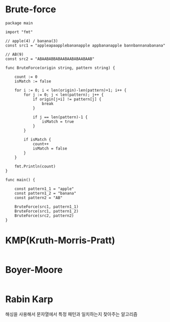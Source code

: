 # Brute-force

```golang
package main

import "fmt"

// apple(4) / banana(3)
const src1 = "appleapaapplebananapple appbananapple bannbannanabanana"

// AB(9)
const src2 = "ABAABABBABAABAABABAABAAB"

func BruteForce(origin string, pattern string) {

	count := 0
	isMatch := false

	for i := 0; i < len(origin)-len(pattern)+1; i++ {
		for j := 0; j < len(pattern); j++ {
			if origin[j+i] != pattern[j] {
				break
			}

			if j == len(pattern)-1 {
				isMatch = true
			}
		}

		if isMatch {
			count++
			isMatch = false
		}
	}

	fmt.Println(count)
}

func main() {

	const pattern1_1 = "apple"
	const pattern1_2 = "banana"
	const pattern2 = "AB"

	BruteForce(src1, pattern1_1)
	BruteForce(src1, pattern1_2)
	BruteForce(src2, pattern2)
}
```

# KMP(Kruth-Morris-Pratt)

```golang
```

# Boyer-Moore

```golang
```

# Rabin Karp

해싱을 사용해서 문자열에서 특정 패턴과 일치하는지 찾아주는 알고리즘

```golang
```